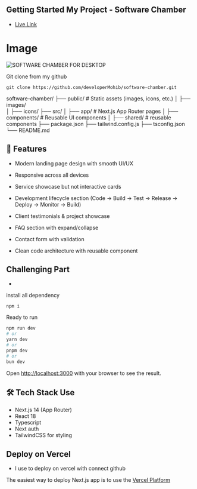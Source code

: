 
## Getting Started My Project - Software Chamber
- [Live Link](https://my-software-chamber.vercel.app)

# Image
![SOFTWARE CHAMBER FOR DESKTOP](./public/images/desktop-software-chamber.png)

Git clone from my github 
```
git clone https://github.com/developerMohib/software-chamber.git
```

software-chamber/
├── public/              # Static assets (images, icons, etc.)
│   ├── images/          
│   ├── icons/
├── src/
│   ├── app/             # Next.js App Router pages
│   ├── components/      # Reusable UI components
│   ├── shared/          # reusable components
├── package.json
├── tailwind.config.js
├── tsconfig.json
└── README.md


## 🚀 Features

- Modern landing page design with smooth UI/UX

- Responsive across all devices

- Service showcase but not interactive cards

- Development lifecycle section (Code → Build → Test → Release → Deploy → Monitor → Build)

- Client testimonials & project showcase

- FAQ section with expand/collapse

- Contact form with validation

- Clean code architecture with reusable component

## Challenging Part
- 




install all dependency 
```
npm i
```
Ready to run
```bash
npm run dev
# or
yarn dev
# or
pnpm dev
# or
bun dev
```

Open [http://localhost:3000](http://localhost:3000) with your browser to see the result.


## 🛠️ Tech Stack Use
- Next.js 14 (App Router)
- React 18
- Typescript 
- Next auth
- TailwindCSS for styling

## Deploy on Vercel
- I use to deploy on vercel with connect github

The easiest way to deploy Next.js app is to use the [Vercel Platform](https://vercel.com/new?utm_medium=default-template&filter=next.js&utm_source=create-next-app&utm_campaign=create-next-app-readme)
